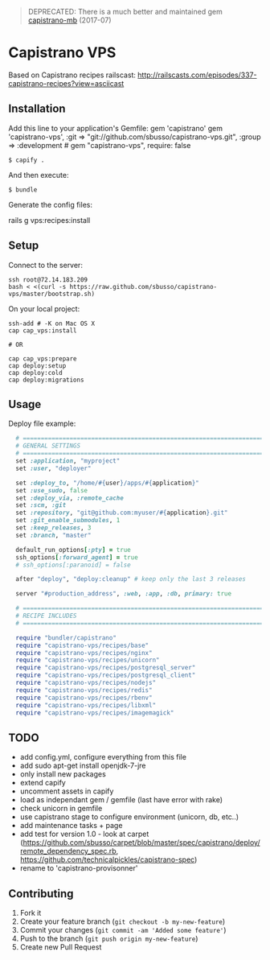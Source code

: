 > DEPRECATED: There is a much better and maintained gem [capistrano-mb](https://github.com/mattbrictson/capistrano-mb) (2017-07)

# Capistrano VPS

Based on Capistrano recipes railscast: http://railscasts.com/episodes/337-capistrano-recipes?view=asciicast

## Installation

Add this line to your application's Gemfile:
    gem 'capistrano'
    gem 'capistrano-vps', :git => "git://github.com/sbusso/capistrano-vps.git", :group => :development
    # gem "capistrano-vps", require: false

    $ capify .

And then execute:

    $ bundle

Generate the config files:

rails g vps:recipes:install

## Setup

Connect to the server:
```
ssh root@72.14.183.209
bash < <(curl -s https://raw.github.com/sbusso/capistrano-vps/master/bootstrap.sh)
```

On your local project:
```
ssh-add # -K on Mac OS X
cap cap_vps:install

# OR

cap cap_vps:prepare
cap deploy:setup
cap deploy:cold
cap deploy:migrations
```

## Usage

Deploy file example:
```ruby
  # =============================================================================
  # GENERAL SETTINGS
  # =============================================================================
  set :application, "myproject"
  set :user, "deployer"

  set :deploy_to, "/home/#{user}/apps/#{application}"
  set :use_sudo, false
  set :deploy_via, :remote_cache
  set :scm, :git
  set :repository, "git@github.com:myuser/#{application}.git"
  set :git_enable_submodules, 1
  set :keep_releases, 3
  set :branch, "master"

  default_run_options[:pty] = true
  ssh_options[:forward_agent] = true
  # ssh_options[:paranoid] = false

  after "deploy", "deploy:cleanup" # keep only the last 3 releases

  server "#production_address", :web, :app, :db, primary: true

  # =============================================================================
  # RECIPE INCLUDES
  # =============================================================================

  require "bundler/capistrano"
  require "capistrano-vps/recipes/base"
  require "capistrano-vps/recipes/nginx"
  require "capistrano-vps/recipes/unicorn"
  require "capistrano-vps/recipes/postgresql_server"
  require "capistrano-vps/recipes/postgresql_client"
  require "capistrano-vps/recipes/nodejs"
  require "capistrano-vps/recipes/redis"
  require "capistrano-vps/recipes/rbenv"
  require "capistrano-vps/recipes/libxml"
  require "capistrano-vps/recipes/imagemagick"
```

## TODO

* add config.yml, configure everything from this file
* add sudo apt-get install openjdk-7-jre
* only install new packages
* extend capify
* uncomment assets in capify
* load as independant gem / gemfile (last have error with rake)
* check unicorn in gemfile
* use capistrano stage to configure environment (unicorn, db, etc..)
* add maintenance tasks + page
* add test for version 1.0 - look at carpet (https://github.com/sbusso/carpet/blob/master/spec/capistrano/deploy/remote_dependency_spec.rb, https://github.com/technicalpickles/capistrano-spec)
* rename to 'capistrano-provisonner'

## Contributing

1. Fork it
2. Create your feature branch (`git checkout -b my-new-feature`)
3. Commit your changes (`git commit -am 'Added some feature'`)
4. Push to the branch (`git push origin my-new-feature`)
5. Create new Pull Request
